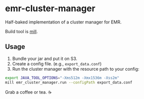 # emr-cluster-manager

Half-baked implementation of a cluster manager for EMR.

Build tool is [mill](http://www.lihaoyi.com/mill/).

## Usage

1) Bundle your jar and put it on S3.
2) Create a config file. (e.g., `export_data.conf`)
3) Run the cluster manager with the resource path to your config:

```bash
export JAVA_TOOL_OPTIONS="-Xms512m -Xmx1536m -Xss2m"
mill emr_cluster_manager.run --configPath export_data.conf
```

Grab a coffee or tea. ☕️
